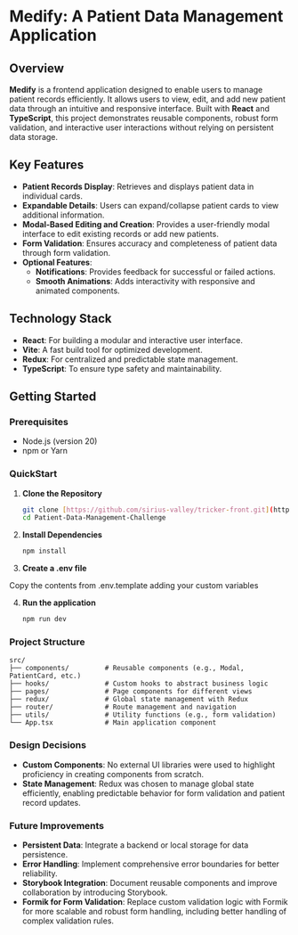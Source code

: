 # Medify: A Patient Data Management Application

## Overview

**Medify** is a frontend application designed to enable users to manage patient records efficiently. It allows users to view, edit, and add new patient data through an intuitive and responsive interface. Built with **React** and **TypeScript**, this project demonstrates reusable components, robust form validation, and interactive user interactions without relying on persistent data storage.

## Key Features

- **Patient Records Display**: Retrieves and displays patient data in individual cards.
- **Expandable Details**: Users can expand/collapse patient cards to view additional information.
- **Modal-Based Editing and Creation**: Provides a user-friendly modal interface to edit existing records or add new patients.
- **Form Validation**: Ensures accuracy and completeness of patient data through form validation.
- **Optional Features**:
  - **Notifications**: Provides feedback for successful or failed actions.
  - **Smooth Animations**: Adds interactivity with responsive and animated components.

## Technology Stack
- **React**: For building a modular and interactive user interface.
- **Vite**: A fast build tool for optimized development.
- **Redux**: For centralized and predictable state management.
- **TypeScript**: To ensure type safety and maintainability.

## Getting Started

### Prerequisites

- Node.js (version 20)
- npm or Yarn

### QuickStart

1. **Clone the Repository**

   ```bash
   git clone [https://github.com/sirius-valley/tricker-front.git](https://github.com/FedericoMartucci/Patient-Data-Management-Challenge)
   cd Patient-Data-Management-Challenge

2. **Install Dependencies**

   ```bash
   npm install
   
3. **Create a .env file**

Copy the contents from .env.template adding your custom variables


4. **Run the application**

   ```bash
   npm run dev

### Project Structure
```
src/
├── components/         # Reusable components (e.g., Modal, PatientCard, etc.)
├── hooks/              # Custom hooks to abstract business logic
├── pages/              # Page components for different views
├── redux/              # Global state management with Redux
├── router/             # Route management and navigation
├── utils/              # Utility functions (e.g., form validation)
└── App.tsx             # Main application component
```

### Design Decisions
- **Custom Components**: No external UI libraries were used to highlight proficiency in creating components from scratch.
- **State Management**: Redux was chosen to manage global state efficiently, enabling predictable behavior for form validation and patient record updates.

### Future Improvements
- **Persistent Data**: Integrate a backend or local storage for data persistence.
- **Error Handling**: Implement comprehensive error boundaries for better reliability.
- **Storybook Integration**: Document reusable components and improve collaboration by introducing Storybook.
- **Formik for Form Validation**: Replace custom validation logic with Formik for more scalable and robust form handling, including better handling of complex validation rules.